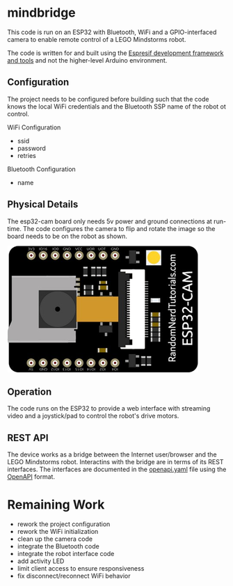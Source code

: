 # mindbridge

This code is run on an ESP32 with Bluetooth, WiFi and a GPIO-interfaced camera
to enable remote control of a LEGO Mindstorms robot.

The code is written for and built using the [Espresif development framework and
tools](https://docs.espressif.com/projects/esp-idf/en/latest/esp32/index.html)
and not the higher-level Arduino environment.

## Configuration

The project needs to be configured before building such that the code knows
the local WiFi credentials and the Bluetooth SSP name of the robot ot control.

WiFi Configuration
* ssid
* password
* retries

Bluetooth Configuration
* name

## Physical Details

The esp32-cam board only needs 5v power and ground connections at run-time.
The code configures the camera to flip and rotate the image so the board
needs to be on the robot as shown.

![exp32-cam](https://raw.githubusercontent.com/smcolash/mindbridge/master/assets/esp32cam-90.png)

## Operation

The code runs on the ESP32 to provide a web interface with streaming video
and a joystick/pad to control the robot's drive motors.

## REST API

The device works as a bridge between the Internet user/browser and the LEGO Mindstorms robot. Interactins with the bridge are in terms of its REST interfaces. The interfaces are documented in the [openapi.yaml](https://petstore.swagger.io/?url=https://raw.githubusercontent.com/smcolash/mindbridge/master/openapi.yaml) file using the [OpenAPI]( https://www.openapis.org/) format.

# Remaining Work

- rework the project configuration
- rework the WiFi initialization
- clean up the camera code
- integrate the Bluetooth code
- integrate the robot interface code
- add activity LED
- limit client access to ensure responsiveness
- fix disconnect/reconnect WiFi behavior

